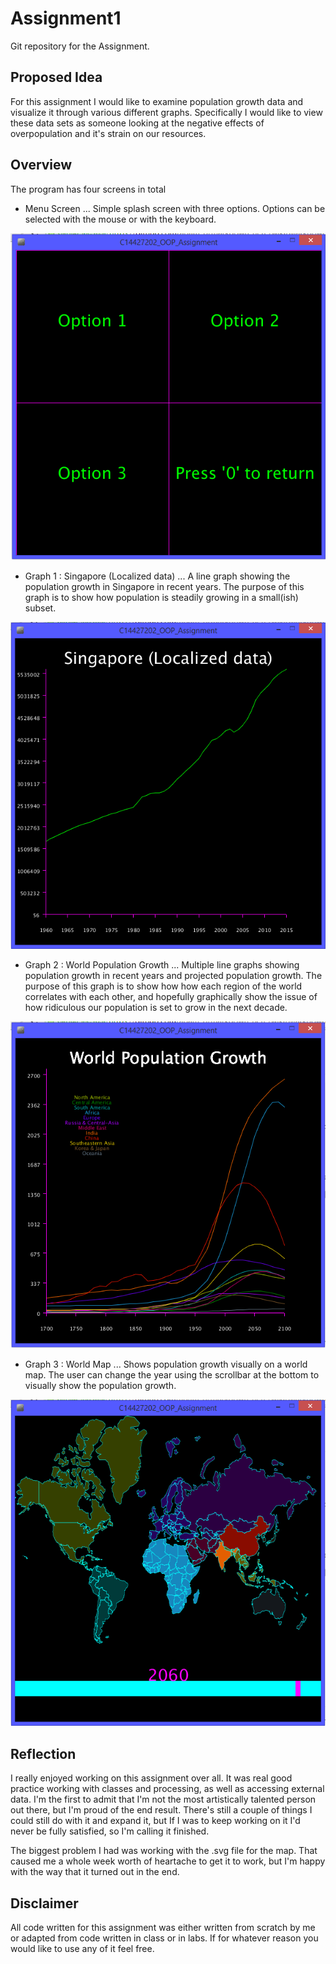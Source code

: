 # Assignment1
Git repository for the Assignment.

## Proposed Idea
For this assignment I would like to examine population growth data and visualize it through various different graphs. Specifically I would like to view these data sets as someone looking at the negative effects of overpopulation and it's strain on our resources.

## Overview
The program has four screens in total

* Menu Screen
... Simple splash screen with three options. Options can be selected with the mouse or with the keyboard.

![Sketch](https://github.com/Smythy411/Assignment1/blob/master/images/Menu.PNG)

* Graph 1 : Singapore (Localized data)
... A line graph showing the population growth in Singapore in recent years. The purpose of this graph is to show how population is steadily growing in a small(ish) subset.

![Sketch](https://github.com/Smythy411/Assignment1/blob/master/images/Graph1.PNG)

* Graph 2 : World Population Growth
... Multiple line graphs showing population growth in recent years and projected population growth. The purpose of this graph is to show how how each region of the world correlates with each other, and hopefully graphically show the issue of how ridiculous our population is set to grow in the next decade.

![Sketch](https://github.com/Smythy411/Assignment1/blob/master/images/Graph2.PNG)

* Graph 3 : World Map
... Shows population growth visually on a world map. The user can change the year using the scrollbar at the bottom to visually show the population growth.

![Sketch](https://github.com/Smythy411/Assignment1/blob/master/images/Graph3.PNG)


## Reflection
I really enjoyed working on this assignment over all. It was real good practice working with classes and processing, as well as accessing external data. I'm the first to admit that I'm not the most artistically talented person out there, but I'm proud of the end result. There's still a couple of things I could still do with it and expand it, but If I was to keep working on it I'd never be fully satisfied, so I'm calling it finished.

The biggest problem I had was working with the .svg file for the map. That caused me a whole week worth of heartache to get it to work, but I'm happy with the way that it turned out in the end.

## Disclaimer
All code written for this assignment was either written from scratch by me or adapted from code written in class or in labs. If for whatever reason you would like to use any of it feel free.
